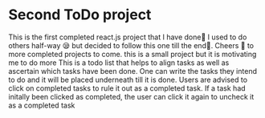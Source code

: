 # Second ToDo project
 This is the first completed react.js project that I have done🎉 I used to do others half-way 😪 but decided to follow this one till the end💪. Cheers 🥂 to more completed projects to come. this is a small project but it is motivating me to do more  This is a todo list that helps to align tasks as well as ascertain which tasks have been done.  One can write the tasks they intend to do and it will be placed underneath till it is done. Users are advised to click on completed tasks to rule it out as a completed task. If a task had initally been clicked as completed, the user can click it again to uncheck it as a completed task
